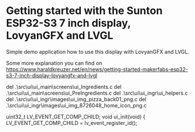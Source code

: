 # Getting started with the Sunton ESP32-S3 7 inch display, LovyanGFX and LVGL

Simple demo application how to use this display with LovyanGFX and LVGL.

Some more explanation you can find on https://www.haraldkreuzer.net/en/news/getting-started-makerfabs-esp32-s3-7-inch-display-lovyangfx-and-lvgl

del .\src\ui\ui_main\screens\ui_Ingredients.c
del .\src\ui\ui_main\screens\ui_PreIngredients.c
del .\src\ui\ui_ingr\ui_helpers.c
del .\src\ui\ui_ingr\images\ui_img_pizza_back01_png.c
del .\src\ui\ui_ingr\images\ui_img_8726048_home_icon_png.c

uint32_t LV_EVENT_GET_COMP_CHILD;
void ui_init(void)
{
LV_EVENT_GET_COMP_CHILD = lv_event_register_id();
